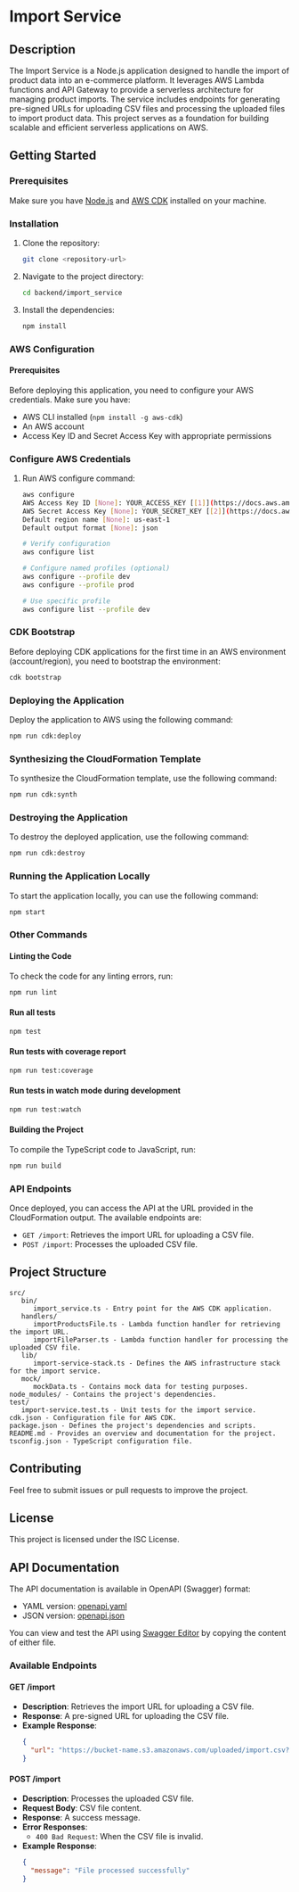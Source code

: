 # Import Service

## Description
The Import Service is a Node.js application designed to handle the import of product data into an e-commerce platform. It leverages AWS Lambda functions and API Gateway to provide a serverless architecture for managing product imports. The service includes endpoints for generating pre-signed URLs for uploading CSV files and processing the uploaded files to import product data. This project serves as a foundation for building scalable and efficient serverless applications on AWS.

## Getting Started

### Prerequisites
Make sure you have [Node.js](https://nodejs.org/) and [AWS CDK](https://aws.amazon.com/cdk/) installed on your machine.

### Installation
1. Clone the repository:
   ```sh
   git clone <repository-url>
   ```
2. Navigate to the project directory:
   ```sh
   cd backend/import_service
   ```
3. Install the dependencies:
   ```sh
   npm install
   ```

### AWS Configuration

#### Prerequisites
Before deploying this application, you need to configure your AWS credentials. Make sure you have:
- AWS CLI installed (`npm install -g aws-cdk`)
- An AWS account
- Access Key ID and Secret Access Key with appropriate permissions

### Configure AWS Credentials
1. Run AWS configure command:
   ```bash
   aws configure
   AWS Access Key ID [None]: YOUR_ACCESS_KEY [[1]](https://docs.aws.amazon.com/prescriptive-guidance/latest/modernization-net-applications-security/iam-development.html)
   AWS Secret Access Key [None]: YOUR_SECRET_KEY [[2]](https://docs.aws.amazon.com/toolkit-for-visual-studio/latest/user-guide/deployment-beanstalk-specify-credentials.html)
   Default region name [None]: us-east-1
   Default output format [None]: json

   # Verify configuration
   aws configure list

   # Configure named profiles (optional)
   aws configure --profile dev
   aws configure --profile prod

   # Use specific profile
   aws configure list --profile dev
   ```

### CDK Bootstrap

Before deploying CDK applications for the first time in an AWS environment (account/region), you need to bootstrap the environment:

```bash
cdk bootstrap
```

### Deploying the Application
Deploy the application to AWS using the following command:
```sh
npm run cdk:deploy
```

### Synthesizing the CloudFormation Template
To synthesize the CloudFormation template, use the following command:
```sh
npm run cdk:synth
```

### Destroying the Application
To destroy the deployed application, use the following command:
```sh
npm run cdk:destroy
```

### Running the Application Locally
To start the application locally, you can use the following command:
```sh
npm start
```

### Other Commands

#### Linting the Code
To check the code for any linting errors, run:
```sh
npm run lint
```

#### Run all tests
```sh
npm test
```

#### Run tests with coverage report
```sh
npm run test:coverage
```

#### Run tests in watch mode during development
```sh
npm run test:watch
```

#### Building the Project
To compile the TypeScript code to JavaScript, run:
```sh
npm run build
```

### API Endpoints
Once deployed, you can access the API at the URL provided in the CloudFormation output. The available endpoints are:
- `GET /import`: Retrieves the import URL for uploading a CSV file.
- `POST /import`: Processes the uploaded CSV file.

## Project Structure
```
src/
   bin/
      import_service.ts - Entry point for the AWS CDK application.
   handlers/
      importProductsFile.ts - Lambda function handler for retrieving the import URL.
      importFileParser.ts - Lambda function handler for processing the uploaded CSV file.
   lib/
      import-service-stack.ts - Defines the AWS infrastructure stack for the import service.
   mock/
      mockData.ts - Contains mock data for testing purposes.
node_modules/ - Contains the project's dependencies.
test/
   import-service.test.ts - Unit tests for the import service.
cdk.json - Configuration file for AWS CDK.
package.json - Defines the project's dependencies and scripts.
README.md - Provides an overview and documentation for the project.
tsconfig.json - TypeScript configuration file.
```

## Contributing
Feel free to submit issues or pull requests to improve the project.

## License
This project is licensed under the ISC License.

## API Documentation
The API documentation is available in OpenAPI (Swagger) format:
- YAML version: [openapi.yaml](docs/openapi.yaml)
- JSON version: [openapi.json](docs/openapi.json)

You can view and test the API using [Swagger Editor](https://editor.swagger.io/)
by copying the content of either file.

### Available Endpoints

#### GET /import
- **Description**: Retrieves the import URL for uploading a CSV file.
- **Response**: A pre-signed URL for uploading the CSV file.
- **Example Response**:
  ```json
  {
    "url": "https://bucket-name.s3.amazonaws.com/uploaded/import.csv?AWSAccessKeyId=AKIA...&Expires=1609459200&Signature=..."
  }
  ```

#### POST /import
- **Description**: Processes the uploaded CSV file.
- **Request Body**: CSV file content.
- **Response**: A success message.
- **Error Responses**: 
  - `400 Bad Request`: When the CSV file is invalid.
- **Example Response**:
  ```json
  {
    "message": "File processed successfully"
  }
  ```
